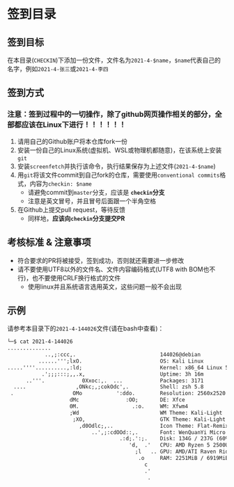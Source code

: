 # 签到目录

## 签到目标

在本目录(`CHECKIN`)下添加一份文件，文件名为`2021-4-$name`，`$name`代表自己的名字，例如`2021-4-张三`或`2021-4-李四`

## 签到方式

### 注意：签到过程中的一切操作，除了github网页操作相关的部分，全部都应该在Linux下进行！！！！！！

1. 请用自己的Github账户将本仓库fork一份
2. 安装一份自己的Linux系统(虚拟机、WSL或物理机都随意)，在该系统上安装`git`
3. 安装`screenfetch`并执行该命令，执行结果保存为上述文件(`2021-4-$name`)
4. 用`git`将该文件commit到自己fork的仓库，需要使用`conventional commits`格式，内容为`checkin: $name`
	- 请避免commit到`master`分支，应该是 **`checkin`分支**
	- 注意是英文冒号，并且冒号后面跟一个半角空格
5. 在Github上提交pull request，等待反馈
	- 同样地，**应该向`checkin`分支提交PR**

## 考核标准 & 注意事项

- 符合要求的PR将被接受，签到成功，否则就还需要进一步修改
- 请不要使用UTF8以外的文件名、文件内容编码格式(UTF8 with BOM也不行)，也不要使用CRLF换行格式的文件
	- 使用linux并且系统语言选用英文，这些问题一般不会出现

## 示例

请参考本目录下的`2021-4-144026`文件(请在bash中查看)：

```txt
└─$ cat 2021-4-144026
..............
            ..,;:ccc,.                           144026@debian
          ......''';lxO.                         OS: Kali Linux
.....''''..........,:ld;                         Kernel: x86_64 Linux 5.9.0-kali4-amd64
           .';;;:::;,,.x,                        Uptime: 3h 16m
      ..'''.            0Xxoc:,.  ...            Packages: 3171
  ....                ,ONkc;,;cokOdc',.          Shell: zsh 5.8
 .                   OMo           ':ddo.        Resolution: 2560x2520
                    dMc               :OO;       DE: Xfce
                    0M.                 .:o.     WM: Xfwm4
                    ;Wd                          WM Theme: Kali-Light
                     ;XO,                        GTK Theme: Kali-Light [GTK2]
                       ,d0Odlc;,..               Icon Theme: Flat-Remix-Blue-Light
                           ..',;:cdOOd::,.       Font: WenQuanYi Micro Hei 12
                                    .:d;.':;.    Disk: 134G / 237G (60%)
                                       'd,  .'   CPU: AMD Ryzen 5 2500U with Radeon Vega Mobile Gfx @ 8x 2GHz
                                         ;l   .. GPU: AMD/ATI Raven Ridge [Radeon Vega Series / Radeon Vega Mobile Series]
                                          .o     RAM: 2251MiB / 6919MiB
                                            c
                                            .'
                                             .
```
